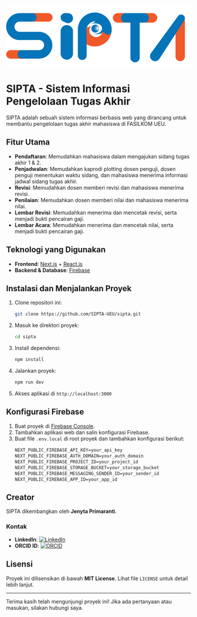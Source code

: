 ![Poster SIPTA](https://github.com/SIPTA-UEU/.github/blob/main/img/sipta.png)

# SIPTA - Sistem Informasi Pengelolaan Tugas Akhir

SIPTA adalah sebuah sistem informasi berbasis web yang dirancang untuk membantu pengelolaan tugas akhir mahasiswa di FASILKOM UEU.

## Fitur Utama

- **Pendaftaran**: Memudahkan mahasiswa dalam mengajukan sidang tugas akhir 1 & 2.
- **Penjadwalan**: Memudahkan kaprodi plotting dosen penguji, dosen penguji menentukan waktu sidang, dan mahasiswa menerima informasi jadwal sidang tugas akhir.
- **Revisi**: Memudahkan dosen memberi revisi dan mahasiswa menerima revisi.
- **Penilaian**: Memudahkan dosen memberi nilai dan mahasiswa menerima nilai.
- **Lembar Revisi**: Memudahkan menerima dan mencetak revisi, serta menjadi bukti pencairan gaji.
- **Lembar Acara**: Memudahkan menerima dan mencetak nilai, serta menjadi bukti pencairan gaji.

## Teknologi yang Digunakan

- **Frontend**: [Next.js](https://nextjs.org/) + [React.js](https://react.dev/)
- **Backend & Database**: [Firebase](https://firebase.google.com/)

## Instalasi dan Menjalankan Proyek

1. Clone repositori ini:
   ```sh
   git clone https://github.com/SIPTA-UEU/sipta.git
   ```
2. Masuk ke direktori proyek:
   ```sh
   cd sipta
   ```
3. Install dependensi:
   ```sh
   npm install
   ```
4. Jalankan proyek:
   ```sh
   npm run dev
   ```
5. Akses aplikasi di `http://localhost:3000`

## Konfigurasi Firebase

1. Buat proyek di [Firebase Console](https://console.firebase.google.com/).
2. Tambahkan aplikasi web dan salin konfigurasi Firebase.
3. Buat file `.env.local` di root proyek dan tambahkan konfigurasi berikut:
   ```env
   NEXT_PUBLIC_FIREBASE_API_KEY=your_api_key
   NEXT_PUBLIC_FIREBASE_AUTH_DOMAIN=your_auth_domain
   NEXT_PUBLIC_FIREBASE_PROJECT_ID=your_project_id
   NEXT_PUBLIC_FIREBASE_STORAGE_BUCKET=your_storage_bucket
   NEXT_PUBLIC_FIREBASE_MESSAGING_SENDER_ID=your_sender_id
   NEXT_PUBLIC_FIREBASE_APP_ID=your_app_id
   ```

## Creator

SIPTA dikembangkan oleh **Jenyta Primaranti**.


### Kontak
- **LinkedIn**: [![LinkedIn](https://img.shields.io/badge/LinkedIn-Profile-blue?logo=linkedin)](https://www.linkedin.com/in/jenytaprimaranti)
- **ORCID ID**: [![ORCID](https://img.shields.io/badge/ORCID-Profile-green?logo=orcid)](https://orcid.org/0000-0000-0000-0000)

## Lisensi

Proyek ini dilisensikan di bawah **MIT License**. Lihat file `LICENSE` untuk detail lebih lanjut.

---

Terima kasih telah mengunjungi proyek ini! Jika ada pertanyaan atau masukan, silakan hubungi saya.
